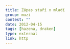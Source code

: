 ```yaml
---
title: Zápas staří x mladí
group: muzi
contest: ""
date: 2012-04-15
tags: [hazena, draken]
type: external
link: http
---
```

